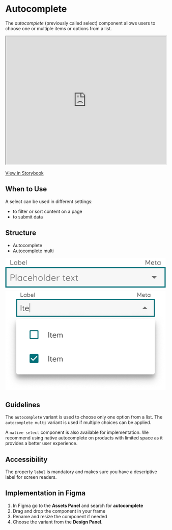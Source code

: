 # Autocomplete

The _autocomplete_ (previously called select) component allows users to choose one or multiple items or options from a list.

<iframe 
        class="sb-iframe"
        src="
        https://storybook.eds.equinor.com/iframe.html?globals=&args=&id=inputs-autocomplete--introduction
        "
        width="100%"
        height="400"
        frameborder="1"
        ></iframe>

[View in Storybook](https://storybook.eds.equinor.com/?path=/docs/inputs-autocomplete--docs)

## When to Use

A select can be used in different settings:

- to filter or sort content on a page
- to submit data

## Structure

- Autocomplete
- Autocomplete multi

![autocomplete](../assets/autocomplete.jpg)   ![autocomplete-multi](../assets/autocomplete-multi.jpg)

## Guidelines

The `autocomplete` variant is used to choose only one option from a list. The `autocomplete multi` variant is used if multiple choices can be applied.

A `native select` component is also available for implementation. We recommend using native autocomplete on products with limited space as it provides a better user experience.

## Accessibility

The property ``label`` is mandatory and makes sure you have a descriptive label for screen readers.

## Implementation in Figma

1. In Figma go to the **Assets Panel** and search for **autocomplete**
2. Drag and drop the component in your frame
3. Rename and resize the component if needed
4. Choose the variant from the **Design Panel**.
